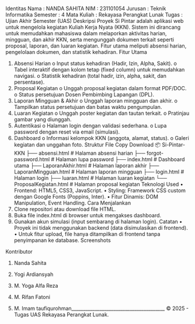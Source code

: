 Identitas
	Nama		: NANDA SAHITA
	NIM		: 231101054
	Jurusan	: Teknik Informatika
	Semester	: 4
	Mata Kuliah	: Rekayasa Perangkat Lunak
	Tugas		: Ujian Akhir Semester (UAS)
Deskripsi Proyek
Si Pintar adalah aplikasi web untuk mengelola kegiatan Kuliah Kerja Nyata (KKN). Sistem ini dirancang untuk memudahkan mahasiswa dalam melaporkan aktivitas harian, mingguan, dan akhir KKN, serta mengunggah dokumen terkait seperti proposal, laporan, dan luaran kegiatan. Fitur utama meliputi absensi harian, pengelolaan dokumen, dan statistik kehadiran.
Fitur Utama
1.	Absensi Harian
o	Input status kehadiran (Hadir, Izin, Alpha, Sakit).
o	Tabel interaktif dengan kolom tetap (fixed column) untuk memudahkan navigasi.
o	Statistik kehadiran (total hadir, izin, alpha, sakit, dan persentase).
2.	Proposal Kegiatan
o	Unggah proposal kegiatan dalam format PDF/DOC.
o	Status persetujuan Dosen Pembimbing Lapangan (DPL).
3.	Laporan Mingguan & Akhir
o	Unggah laporan mingguan dan akhir.
o	Tampilkan status persetujuan dan batas waktu pengumpulan.
4.	Luaran Kegiatan
o	Unggah poster kegiatan dan tautan terkait.
o	Pratinjau gambar yang diunggah.
5.	Autentikasi
o	Halaman login dengan validasi sederhana.
o	Lupa password dengan reset via email (simulasi).
6.	Dashboard
o	Informasi kelompok KKN (anggota, alamat, status).
o	Galeri kegiatan dan unggahan foto.
Struktur File
Copy
Download
📦 Si-Pintar-KKN
├── absensi.html          # Halaman absensi harian
├── forgot-password.html  # Halaman lupa password
├── index.html            # Dashboard utama
├── LaporanAkhir.html     # Halaman laporan akhir
├── LaporanMingguan.html  # Halaman laporan mingguan
├── login.html            # Halaman login
├── luaran.html           # Halaman luaran kegiatan
└── ProposalKegiatan.html # Halaman proposal kegiatan
Teknologi Used
•	Frontend: HTML5, CSS3, JavaScript.
•	Styling: Framework CSS custom dengan Google Fonts (Poppins, Inter).
•	Fitur Dinamis: DOM Manipulation, Event Handling.
Cara Menjalankan
1.	Clone repositori atau download file HTML.
2.	Buka file index.html di browser untuk mengakses dashboard.
3.	Gunakan akun simulasi (input sembarang di halaman login).
Catatan
•	Proyek ini tidak menggunakan backend (data disimulasikan di frontend).
•	Untuk fitur upload, file hanya ditampilkan di frontend tanpa penyimpanan ke database.
Screenshots
 
 
Kontributor
1.	Nanda Sahita

2.	Yogi Ardiansyah 

3.	M. Yoga Alfa Reza

4.	M. Rifan Fatoni

5.	M. Imam taufiqurohman________________________________________
© 2025 - Tugas UAS Rekayasa Perangkat Lunak.

